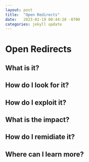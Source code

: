 ```yaml
---
layout: post
title:  "Open Redirects"
date:   2023-02-19 00:44:28 -0700
categories: jekyll update
---
```


# **Open Redirects**

## What is it?

## How do I look for it?

## How do I exploit it?

## What is the impact?

## How do I remidiate it?

## Where can I learn more?